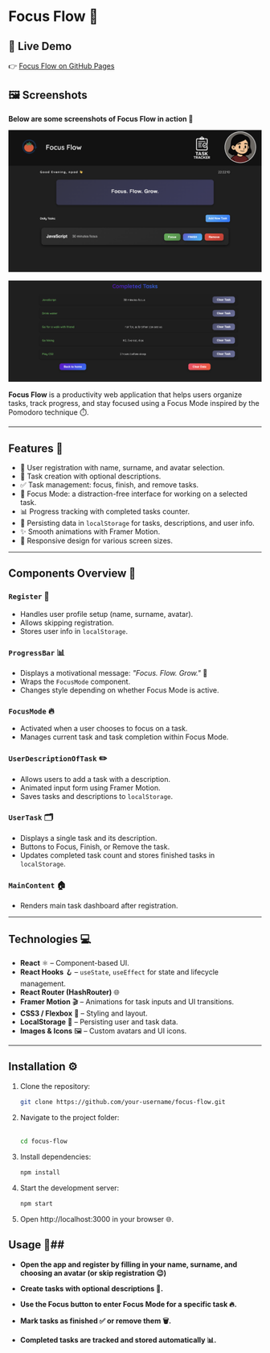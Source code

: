 # Focus Flow 🚀

## 🚀 Live Demo

👉 [Focus Flow on GitHub Pages](https://r1derpush.github.io/react-project/)

## 🖼️ Screenshots

**Below are some screenshots of Focus Flow in action 🚀**

![alt text](image.png)

![alt text](image-1.png)

**Focus Flow** is a productivity web application that helps users organize tasks, track progress, and stay focused using a Focus Mode inspired by the Pomodoro technique ⏱️.

---

## Features 🌟

- 📝 User registration with name, surname, and avatar selection.
- 📌 Task creation with optional descriptions.
- ✅ Task management: focus, finish, and remove tasks.
- 🎯 Focus Mode: a distraction-free interface for working on a selected task.
- 📊 Progress tracking with completed tasks counter.
- 💾 Persisting data in `localStorage` for tasks, descriptions, and user info.
- ✨ Smooth animations with Framer Motion.
- 📱 Responsive design for various screen sizes.

---

## Components Overview 🧩

### `Register` 👤

- Handles user profile setup (name, surname, avatar).
- Allows skipping registration.
- Stores user info in `localStorage`.

### `ProgressBar` 📊

- Displays a motivational message: _"Focus. Flow. Grow."_ 💪
- Wraps the `FocusMode` component.
- Changes style depending on whether Focus Mode is active.

### `FocusMode` 🔥

- Activated when a user chooses to focus on a task.
- Manages current task and task completion within Focus Mode.

### `UserDescriptionOfTask` ✏️

- Allows users to add a task with a description.
- Animated input form using Framer Motion.
- Saves tasks and descriptions to `localStorage`.

### `UserTask` 🗂️

- Displays a single task and its description.
- Buttons to Focus, Finish, or Remove the task.
- Updates completed task count and stores finished tasks in `localStorage`.

### `MainContent` 🏠

- Renders main task dashboard after registration.

---

## Technologies 💻

- **React** ⚛️ – Component-based UI.
- **React Hooks** 🪝 – `useState`, `useEffect` for state and lifecycle management.
- **React Router (HashRouter)** 🌐
- **Framer Motion** 🎬 – Animations for task inputs and UI transitions.
- **CSS3 / Flexbox** 🎨 – Styling and layout.
- **LocalStorage** 💾 – Persisting user and task data.
- **Images & Icons** 🖼️ – Custom avatars and UI icons.

---

## Installation ⚙️

1. Clone the repository:
   ```bash
   git clone https://github.com/your-username/focus-flow.git
   ```
2. Navigate to the project folder:

   ```bash

   cd focus-flow
   ```

3. Install dependencies:

   ```bash
   npm install
   ```

4. Start the development server:
   ```bash
   npm start
   ```
5. Open http://localhost:3000 in your browser 🌐.

## Usage 🎯##

- **Open the app and register by filling in your name, surname, and choosing an avatar (or skip registration 😉)**

- **Create tasks with optional descriptions 📝.**

- **Use the Focus button to enter Focus Mode for a specific task 🔥.**

- **Mark tasks as finished ✅ or remove them 🗑️.**

- **Completed tasks are tracked and stored automatically 📊.**
